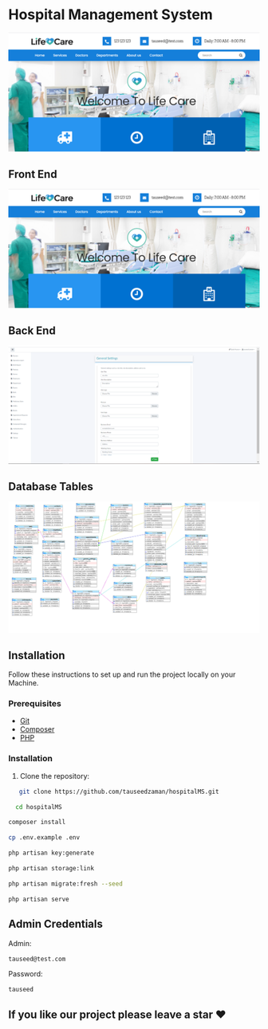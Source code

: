 # Hospital Management System

![Front End](FrontEnd.png)

## Front End

![Front End](FrontEnd.png)

## Back End

![Back End](admin-screenshot.png)

## Database Tables

![Database Tables](Tables_Screenshot.png)

## Installation

Follow these instructions to set up and run the project locally on your Machine.

### Prerequisites

- [Git](https://git-scm.com/)
- [Composer](https://getcomposer.org/)
- [PHP](https://www.php.net/)

### Installation

1. Clone the repository:

```bash
   git clone https://github.com/tauseedzaman/hospitalMS.git
```
 ```bash
   cd hospitalMS
```

 ```bash
composer install
```
 ```bash
cp .env.example .env
```
```bash
php artisan key:generate
 ```
```bash
php artisan storage:link
```
 ```bash
 php artisan migrate:fresh --seed
```
 ```bash
 php artisan serve
```

## Admin Credentials
Admin: 
```bash 
tauseed@test.com
```
Password: 
```bash
tauseed
```

## If you like our project please leave a star ❤

